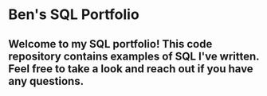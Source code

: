 # Ben's SQL Portfolio

## Welcome to my SQL portfolio! This code repository contains examples of SQL I've written. Feel free to take a look and reach out if you have any questions.
